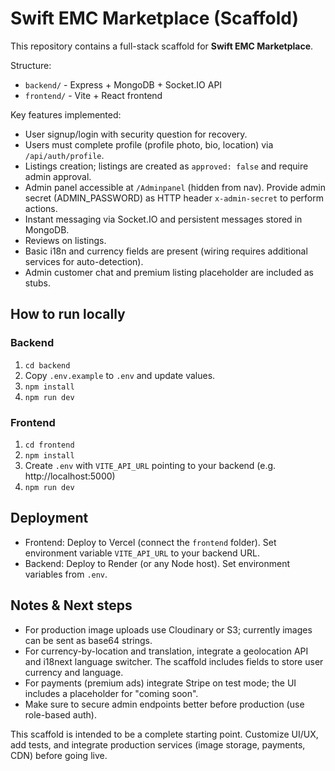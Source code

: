 # Swift EMC Marketplace (Scaffold)

This repository contains a full-stack scaffold for **Swift EMC Marketplace**.

Structure:
- `backend/` - Express + MongoDB + Socket.IO API
- `frontend/` - Vite + React frontend

Key features implemented:
- User signup/login with security question for recovery.
- Users must complete profile (profile photo, bio, location) via `/api/auth/profile`.
- Listings creation; listings are created as `approved: false` and require admin approval.
- Admin panel accessible at `/Adminpanel` (hidden from nav). Provide admin secret (ADMIN_PASSWORD) as HTTP header `x-admin-secret` to perform actions.
- Instant messaging via Socket.IO and persistent messages stored in MongoDB.
- Reviews on listings.
- Basic i18n and currency fields are present (wiring requires additional services for auto-detection).
- Admin customer chat and premium listing placeholder are included as stubs.

## How to run locally

### Backend
1. `cd backend`
2. Copy `.env.example` to `.env` and update values.
3. `npm install`
4. `npm run dev`

### Frontend
1. `cd frontend`
2. `npm install`
3. Create `.env` with `VITE_API_URL` pointing to your backend (e.g. http://localhost:5000)
4. `npm run dev`

## Deployment
- Frontend: Deploy to Vercel (connect the `frontend` folder). Set environment variable `VITE_API_URL` to your backend URL.
- Backend: Deploy to Render (or any Node host). Set environment variables from `.env`.

## Notes & Next steps
- For production image uploads use Cloudinary or S3; currently images can be sent as base64 strings.
- For currency-by-location and translation, integrate a geolocation API and i18next language switcher. The scaffold includes fields to store user currency and language.
- For payments (premium ads) integrate Stripe on test mode; the UI includes a placeholder for "coming soon".
- Make sure to secure admin endpoints better before production (use role-based auth).

This scaffold is intended to be a complete starting point. Customize UI/UX, add tests, and integrate production services (image storage, payments, CDN) before going live.
